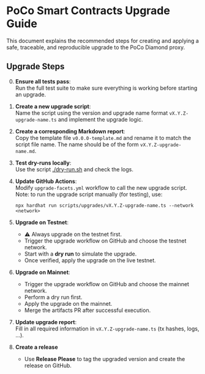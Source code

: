 # PoCo Smart Contracts Upgrade Guide

This document explains the recommended steps for creating and applying
a safe, traceable, and reproducible upgrade to the PoCo Diamond proxy.

## Upgrade Steps

0. **Ensure all tests pass**:<br>
    Run the full test suite to make sure everything is working before starting an upgrade.

1. **Create a new upgrade script**:<br>
    Name the script using the version and upgrade name format `vX.Y.Z-upgrade-name.ts` and
    implement the upgrade logic.

2. **Create a corresponding Markdown report**:<br>
    Copy the template file `v0.0.0-template.md` and rename it to match the script file name.
    The name should be of the form `vX.Y.Z-upgrade-name.md`.

3. **Test dry-runs locally**:<br>
    Use the script [./dry-run.sh](./dry-run.sh) and check the logs.

4. **Update GitHub Actions**:<br>
    Modify `upgrade-facets.yml` workflow to call the new upgrade script.<br>
    Note: to run the upgrade script manually (for testing), use:
    ```
    npx hardhat run scripts/upgrades/vX.Y.Z-upgrade-name.ts --network <network>
    ```

5. **Upgrade on Testnet**:
   - ⚠️ Always upgrade on the testnet first.
   - Trigger the upgrade workflow on GitHub and choose the testnet network.
   - Start with a **dry run** to simulate the upgrade.
   - Once verified, apply the upgrade on the live testnet.

6. **Upgrade on Mainnet**:
   - Trigger the upgrade workflow on GitHub and choose the mainnet network.
   - Perform a dry run first.
   - Apply the upgrade on the mainnet.
   - Merge the artifacts PR after successful execution.

7. **Update upgrade report**:<br>
    Fill in all required information in `vX.Y.Z-upgrade-name.ts` (tx hashes, logs, ...).

8. **Create a release**
   - Use **Release Please** to tag the upgraded version and create the release on GitHub.
